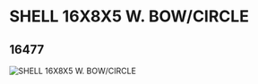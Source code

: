 # SHELL 16X8X5 W. BOW/CIRCLE
## 16477
![SHELL 16X8X5 W. BOW/CIRCLE](https://lc-www-live-s.legocdn.com/media/bricks/5/2/6072861.jpg)